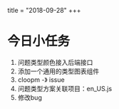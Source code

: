 title = "2018-09-28"
+++

# 今日小任务  
1. 问题类型颜色接入后端接口  
2. 添加一个通用的类型图表组件  
3. cloopm -》 issue  
4. 问题类型方案关联项目：en_US.js
5. 修改bug
